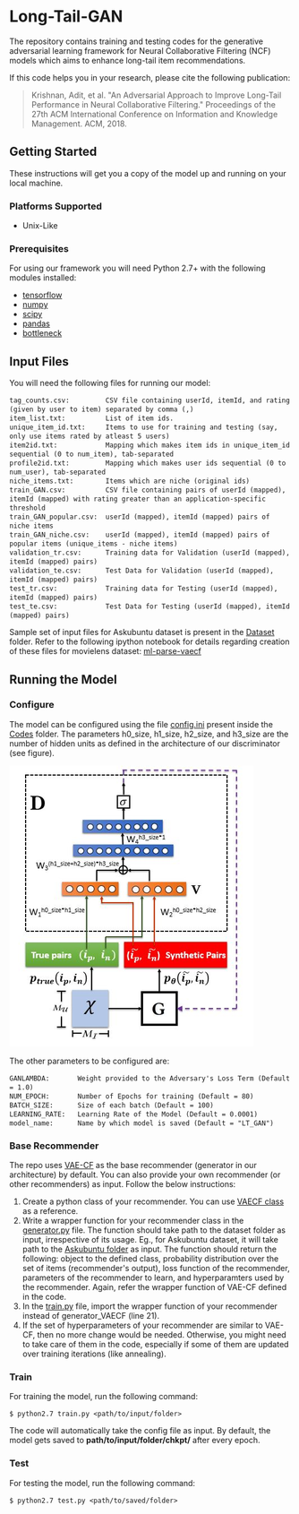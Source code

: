 # Long-Tail-GAN

The repository contains training and testing codes for the generative adversarial learning framework for Neural Collaborative Filtering (NCF) models which aims to enhance long-tail item recommendations. 

If this code helps you in your research, please cite the following publication:

> Krishnan, Adit, et al. "An Adversarial Approach to Improve Long-Tail Performance in Neural Collaborative Filtering." Proceedings of the 27th ACM International Conference on Information and Knowledge Management. ACM, 2018.
## Getting Started

These instructions will get you a copy of the model up and running on your local machine.

### Platforms Supported

- Unix-Like

### Prerequisites

For using our framework you will need Python 2.7+ with the following modules installed:
- [tensorflow](https://www.tensorflow.org/)
- [numpy](http://www.numpy.org/)
- [scipy](https://www.scipy.org/)
- [pandas](https://pandas.pydata.org/)
- [bottleneck](https://pypi.org/project/Bottleneck/)


## Input Files

You will need the following files for running our model:

```
tag_counts.csv:         CSV file containing userId, itemId, and rating (given by user to item) separated by comma (,) 
item_list.txt:          List of item ids.
unique_item_id.txt:     Items to use for training and testing (say, only use items rated by atleast 5 users)
item2id.txt:            Mapping which makes item ids in unique_item_id sequential (0 to num_item), tab-separated
profile2id.txt:         Mapping which makes user ids sequential (0 to num_user), tab-separated
niche_items.txt:        Items which are niche (original ids) 
train_GAN.csv:          CSV file containing pairs of userId (mapped), itemId (mapped) with rating greater than an application-specific threshold
train_GAN_popular.csv:  userId (mapped), itemId (mapped) pairs of niche items
train_GAN_niche.csv:    userId (mapped), itemId (mapped) pairs of popular items (unique_items - niche items)
validation_tr.csv:      Training data for Validation (userId (mapped), itemId (mapped) pairs)
validation_te.csv:      Test Data for Validation (userId (mapped), itemId (mapped) pairs)
test_tr.csv:            Training data for Testing (userId (mapped), itemId (mapped) pairs)
test_te.csv:            Test Data for Testing (userId (mapped), itemId (mapped) pairs)
```

Sample set of input files for Askubuntu dataset is present in the [Dataset](Dataset/) folder. Refer to the following ipython notebook for details regarding creation of these files for movielens dataset: [ml-parse-vaecf](https://github.com/dawenl/vae_cf/blob/master/VAE_ML20M_WWW2018.ipynb) 

## Running the Model


### Configure

The model can be configured using the file [config.ini](Codes/config.ini) present inside the [Codes](Codes/) folder. The parameters h0_size, h1_size, h2_size, and h3_size are the number of hidden units as defined in the architecture of our discriminator (see figure).

![Architecture](architecture.JPG?raw=true "Title") 


The other parameters to be configured are:

```
GANLAMBDA:       Weight provided to the Adversary's Loss Term (Default = 1.0)
NUM_EPOCH:       Number of Epochs for training (Default = 80)
BATCH_SIZE:      Size of each batch (Default = 100)
LEARNING_RATE:   Learning Rate of the Model (Default = 0.0001)
model_name:      Name by which model is saved (Default = "LT_GAN")
```

### Base Recommender

The repo uses [VAE-CF](https://arxiv.org/abs/1802.05814) as the base recommender (generator in our architecture) by default. You can also provide your own recommender (or other recommenders) as input. Follow the below instructions:

1. Create a python class of your recommender. You can use [VAECF class](Codes/Base_Recommender/MultiVAE.py) as a reference.
2. Write a wrapper function for your recommender class in the [generator.py](Codes/generator.py) file. The function should take path to the dataset folder as input, irrespective of its usage. Eg., for Askubuntu dataset, it will take path to the [Askubuntu folder](Dataset/Askubuntu) as input. The function should return the following: object to the defined class, probability distribution over the set of items (recommender's output), loss function of the recommender, parameters of the recommender to learn, and hyperparamters used by the recommender. Again, refer the wrapper function of VAE-CF defined in the code.   
3. In the [train.py](Codes/train.py) file, import the wrapper function of your recommender instead of generator_VAECF (line 21).
4. If the set of hyperparameters of your recommender are similar to VAE-CF, then no more change would be needed. Otherwise, you might need to take care of them in the code, especially if some of them are updated over training iterations (like annealing). 

### Train

For training the model, run the following command: 

```
$ python2.7 train.py <path/to/input/folder>
```

The code will automatically take the config file as input. By default, the model gets saved to **path/to/input/folder/chkpt/** after every epoch.

### Test

For testing the model, run the following command:

```
$ python2.7 test.py <path/to/saved/folder>
```
